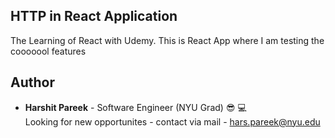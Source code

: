 ## HTTP in React Application
The Learning of React with Udemy. This is React App where I am testing the cooooool features

## Author
* **Harshit Pareek** - Software Engineer (NYU Grad) :sunglasses: :computer:
<br />Looking for new opportunites - contact via mail - hars.pareek@nyu.edu